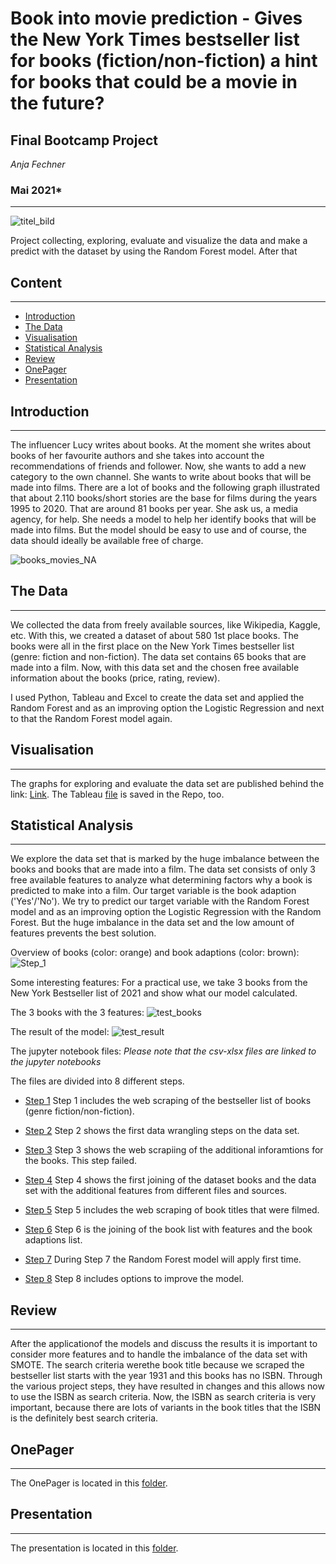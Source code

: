 # Book into movie prediction - Gives the New York Times bestseller list for books (fiction/non-fiction) a hint for books that could be a movie in the future?
## Final Bootcamp Project
*Anja Fechner*

### Mai 2021*
***
![titel_bild](https://github.com/AnjaFechner/My_final_project/pictures/titel_bild.png)

Project collecting, exploring, evaluate and visualize the data and make a predict with the dataset by using the Random Forest model. After that 


## Content
***

- [Introduction](#introduction)
- [The Data](#the-data)
- [Visualisation](#visualisation)
- [Statistical Analysis](#statistical-analysis)
- [Review](#review)
- [OnePager](#onepager)
- [Presentation](#presentation)

## Introduction
***

The influencer Lucy writes about books. At the moment she writes about books of her favourite authors and she takes into account the recommendations of friends and follower. 
Now, she wants to add a new category to the own channel. She wants to write about books that will be made into films. There are a lot of books and the following graph illustrated that about 2.110 books/short stories are the base for films during the years 1995 to 2020. 
That are around 81 books per year. She ask us, a media agency, for help. She needs a model to help her identify books that will be made into films.
But the model should be easy to use and of course, the data should ideally be available free of charge.

![books_movies_NA](https://github.com/AnjaFechner/My_final_project/pictures/tbooks_movies_NA.PNG)


## The Data 
***

We collected the data from freely available sources, like Wikipedia, Kaggle, etc. With this, we created a dataset of about 580 1st place books. 
The books were all in the first place on the New York Times bestseller list (genre: fiction and non-fiction). The data set contains 65 books that are made into a film.
Now, with this data set and the chosen free available information about the books (price, rating, review).

I used Python, Tableau and Excel to create the data set and applied the Random Forest and as an improving option the Logistic Regression and next to that the Random Forest model again.


## Visualisation
***

The graphs for exploring and evaluate the data set are published behind the link: [Link](https://public.tableau.com/profile/anja.fechner#!/).
The Tableau [file](https://github.com/AnjaFechner/My_final_project/Tableau) is saved in the Repo, too.

## Statistical Analysis 
***

We explore the data set that is marked by the huge imbalance between the books and books that are made into a film.
The data set consists of only 3 free available features to analyze what determining factors why a book is predicted to make into a film.
Our target variable is the book adaption ('Yes'/'No').
We try to predict our target variable with the Random Forest model and as an improving option the Logistic Regression with the Random Forest.
But the huge imbalance in the data set and the low amount of features prevents the best solution. 


Overview of books (color: orange) and book adaptions (color: brown):
![Step_1](https://github.com/AnjaFechner/My_final_project/pictures/Step_1.PNG)

Some interesting features:
For a practical use, we take 3 books from the New York Bestseller list of 2021 and show what our model calculated.

The 3 books with the 3 features:
![test_books](https://github.com/AnjaFechner/My_final_project/pictures/test_books.PNG)

The result of the model:
![test_result](https://github.com/AnjaFechner/My_final_project/pictures/test_result.PNG)

The jupyter notebook files:
*Please note that the csv-xlsx files are linked to the jupyter notebooks*

The files are divided into 8 different steps.

- [Step 1](https://github.com/AnjaFechner/My_final_project/Step_1_web_scraping_nyt_bestseller/Step_1_Scraping_New_York_Times_Bestseller_Books_wikipedia.ipynb) 
Step 1 includes the web scraping of the bestseller list of books (genre fiction/non-fiction).

- [Step 2](https://github.com/AnjaFechner/My_final_project/Step_2_data_wrangeling/Step_2_Data_Wrangeling.ipynb)
Step 2 shows the first data wrangling steps on the data set.

- [Step 3](https://github.com/AnjaFechner/My_final_project/Step_3_web_scraping_AMZ_error/Step_3_Web_Scraping_AMZ.ipynb)
Step 3 shows the web scrapiing of the additional inforamtions for the books. This step failed.

- [Step 4](https://github.com/AnjaFechner/My_final_project/Step_4_join_the_files_bs_books_and_rating/Step_4_join_files-books_and_ratings_for_books.ipynb)
Step 4 shows the first joining of the dataset books and the data set with the additional features from different files and sources.

- [Step 5](https://github.com/AnjaFechner/My_final_project/Step_5_book_into_films/Step_5_Web_Scraping_book_into_movie.ipynb)
Step 5 includes the web scraping of book titles that were filmed.

- [Step 6](https://github.com/AnjaFechner/My_final_project/Step_6_join_bestseller_books_with_films/Step_6_Join_bestseller_books_with_films.ipynb)
Step 6 is the joining of the book list with features and the book adaptions list.

- [Step 7](https://github.com/AnjaFechner/My_final_project/Step_7_apply_NLP_and_Random_Forest/Step_7_NLP_and_Random_Forest.ipynb)
During Step 7 the Random Forest model will apply first time.

- [Step 8](https://github.com/AnjaFechner/My_final_project/Step_8_try_to_improve_the_model/Step_8_try_to_improve_the_model.ipynb)
Step 8 includes options to improve the model.


## Review
***

After the applicationof the models and discuss the results it is important to consider more features and to handle the imbalance of the data set with SMOTE. 
The search criteria werethe book title because we scraped the bestseller list starts with the year 1931 and this books has no ISBN. Through the various project steps, they have resulted in changes and this allows now to use the ISBN as search criteria. 
Now, the ISBN as search criteria is very important, because there are lots of variants in the book titles that the ISBN is the definitely best search criteria.


## OnePager
***

The OnePager is located in this [folder](https://github.com/AnjaFechner/My_final_project/one_pager).


## Presentation
***

The presentation is located in this [folder](https://github.com/AnjaFechner/My_final_project/presentation).